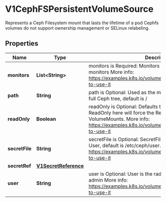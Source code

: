 

# V1CephFSPersistentVolumeSource

Represents a Ceph Filesystem mount that lasts the lifetime of a pod Cephfs volumes do not support ownership management or SELinux relabeling.
## Properties

Name | Type | Description | Notes
------------ | ------------- | ------------- | -------------
**monitors** | **List&lt;String&gt;** | monitors is Required: Monitors is a collection of Ceph monitors More info: https://examples.k8s.io/volumes/cephfs/README.md#how-to-use-it | 
**path** | **String** | path is Optional: Used as the mounted root, rather than the full Ceph tree, default is / |  [optional]
**readOnly** | **Boolean** | readOnly is Optional: Defaults to false (read/write). ReadOnly here will force the ReadOnly setting in VolumeMounts. More info: https://examples.k8s.io/volumes/cephfs/README.md#how-to-use-it |  [optional]
**secretFile** | **String** | secretFile is Optional: SecretFile is the path to key ring for User, default is /etc/ceph/user.secret More info: https://examples.k8s.io/volumes/cephfs/README.md#how-to-use-it |  [optional]
**secretRef** | [**V1SecretReference**](V1SecretReference.md) |  |  [optional]
**user** | **String** | user is Optional: User is the rados user name, default is admin More info: https://examples.k8s.io/volumes/cephfs/README.md#how-to-use-it |  [optional]



